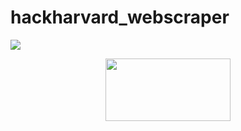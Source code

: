 # hackharvard_webscraper
<img src="https://img.shields.io/badge/Build-Python-green">   


<p align="center">
  <img src="https://wallpapercave.com/wp/wp8583820.jpg" width="200" height="100"/>
</p>

